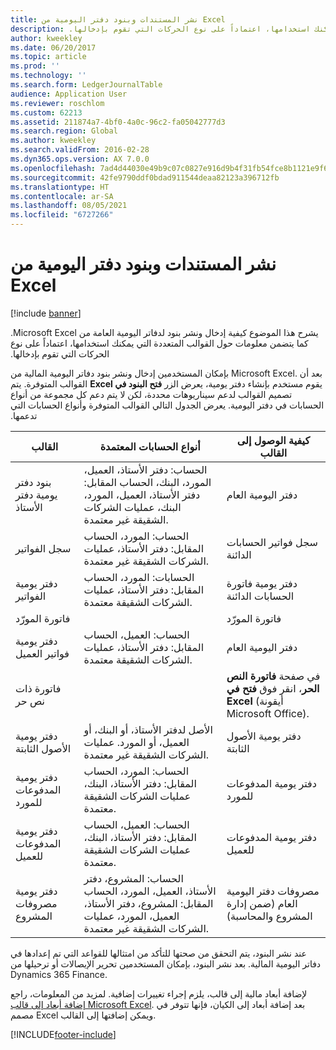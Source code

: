 ```yaml
---
title: نشر المستندات وبنود دفتر اليومية من Excel
description: ‏‫يشرح هذا الموضوع كيفية إدخال ونشر بنود لدفاتر اليومية العامة من Microsoft Excel. كما يتضمن معلومات حول القوالب المتعددة التي يمكنك استخدامها، اعتماداً على نوع الحركات التي تقوم بإدخالها.
author: kweekley
ms.date: 06/20/2017
ms.topic: article
ms.prod: ''
ms.technology: ''
ms.search.form: LedgerJournalTable
audience: Application User
ms.reviewer: roschlom
ms.custom: 62213
ms.assetid: 211874a7-4bf0-4a0c-96c2-fa05042777d3
ms.search.region: Global
ms.author: kweekley
ms.search.validFrom: 2016-02-28
ms.dyn365.ops.version: AX 7.0.0
ms.openlocfilehash: 7ad4d44030e49b9c07c0827e916d9b4f31fb54fce8b1121e9f69ea754e099591
ms.sourcegitcommit: 42fe9790ddf0bdad911544deaa82123a396712fb
ms.translationtype: HT
ms.contentlocale: ar-SA
ms.lasthandoff: 08/05/2021
ms.locfileid: "6727266"
---
```

# <a name="publish-journal-lines-and-documents-from-excel"></a>نشر المستندات وبنود دفتر اليومية من Excel

[!include [banner](../includes/banner.md)]

‏‫يشرح هذا الموضوع كيفية إدخال ونشر بنود لدفاتر اليومية العامة من Microsoft Excel. كما يتضمن معلومات حول القوالب المتعددة التي يمكنك استخدامها، اعتماداً على نوع الحركات التي تقوم بإدخالها.

بإمكان المستخدمين إدخال ونشر بنود دفاتر اليومية المالية من Microsoft Excel. بعد أن يقوم مستخدم بإنشاء دفتر يومية، يعرض الزر **‬‏‫فتح البنود في Excel** القوالب المتوفرة. يتم تصميم القوالب لدعم سيناريوهات محددة، لكن لا يتم دعم كل مجموعة من أنواع الحسابات في دفتر اليومية. يعرض الجدول التالي القوالب المتوفرة وأنواع الحسابات التي تدعمها.

| القالب             | أنواع الحسابات المعتمدة | كيفية الوصول إلى القالب                                                          |
|--------------------------|-------------------------------------------------------------------------------------------------------------------------|-----------------------------------------------------------------------------------------|
| بنود دفتر يومية دفتر الأستاذ     | الحساب: دفتر الأستاذ، العميل، المورد، البنك، الحساب المقابل: دفتر الأستاذ، العميل، المورد، البنك، عمليات الشركات الشقيقة غير معتمدة.       | دفتر اليومية العام                                                                         |
| سجل الفواتير         | الحساب: المورد، الحساب المقابل: دفتر الأستاذ، عمليات الشركات الشقيقة غير معتمدة.                                                    | سجل فواتير الحسابات الدائنة                                                                     |
| دفتر يومية الفواتير          | الحسابات: المورد، الحساب المقابل: دفتر الأستاذ، عمليات الشركات الشقيقة معتمدة.                                                      | دفتر يومية فاتورة الحسابات الدائنة                                                                      |
| فاتورة المورّد           |                                                                                                                         | فاتورة المورّد                                                                          |
| دفتر يومية فواتير العميل | الحساب: العميل، الحساب المقابل: دفتر الأستاذ، عمليات الشركات الشقيقة معتمدة.                                                     | دفتر اليومية العام                                                                         |
| فاتورة ذات نص حر        |                                                                                                                         | في صفحة **فاتورة النص الحر**، انقر فوق **فتح في Excel** (أيقونة Microsoft Office). |
| دفتر يومية الأصول الثابتة     | الأصل لدفتر الأستاذ، أو البنك، أو العميل، أو المورد. عمليات الشركات الشقيقة غير معتمدة.                                               | دفتر يومية الأصول الثابتة                                                                     |
| دفتر يومية المدفوعات للمورد   | الحساب: المورد، الحساب المقابل: دفتر الأستاذ، البنك، عمليات الشركات الشقيقة معتمدة.                                                 | دفتر يومية المدفوعات للمورد                                                                  |
| دفتر يومية المدفوعات للعميل | الحساب: العميل، الحساب المقابل: دفتر الأستاذ، البنك، عمليات الشركات الشقيقة معتمدة.                                               | دفتر يومية المدفوعات للعميل                                                                |
| دفتر يومية مصروفات المشروع  | الحساب: المشروع، دفتر الأستاذ، العميل، المورد، الحساب المقابل: المشروع، دفتر الأستاذ، العميل، المورد، عمليات الشركات الشقيقة غير معتمدة. | مصروفات دفتر اليومية العام‬ (ضمن ‏‫‏‫إدارة المشروع‬ والمحاسبة)                       |

عند نشر البنود، يتم التحقق من صحتها للتأكد من امتثالها للقواعد التي تم إعدادها في دفاتر اليومية المالية. بعد نشر البنود، بإمكان المستخدمين تحرير الإيصالات أو ترحيلها من Dynamics 365 Finance. 

لإضافة أبعاد مالية إلى قالب، يلزم إجراء تغييرات إضافية. لمزيد من المعلومات، راجع [إضافة أبعاد إلى قالب Microsoft Excel](../../fin-ops-core/dev-itpro/financial/add-dimensions-excel-templates.md). بعد إضافة أبعاد إلى الكيان، فإنها تتوفر في مصمم Excel ويمكن إضافتها إلى القالب.







[!INCLUDE[footer-include](../../includes/footer-banner.md)]